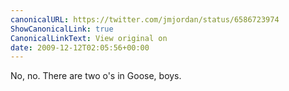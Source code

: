 ```yaml
---
canonicalURL: https://twitter.com/jmjordan/status/6586723974
ShowCanonicalLink: true
CanonicalLinkText: View original on
date: 2009-12-12T02:05:56+00:00
---
```

No, no. There are two o's in Goose, boys.